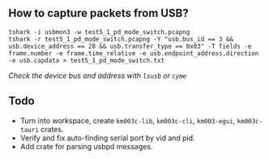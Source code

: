## How to capture packets from USB?

```
tshark -i usbmon3 -w test5_1_pd_mode_switch.pcapng
tshark -r test5_1_pd_mode_switch.pcapng -Y "usb.bus_id == 3 && usb.device_address == 28 && usb.transfer_type == 0x03" -T fields -e frame.number -e frame.time_relative -e usb.endpoint_address.direction -e usb.capdata > test5_1_pd_mode_switch.txt
```

*Check the device bus and address with `lsusb` or `cyme`*

## Todo

- Turn into workspace, create `km003c-lib`, `km003c-cli`, `km003-egui`, `km003c-tauri` crates.
- Verify and fix auto-finding serial port by vid and pid.
- Add crate for parsing usbpd messages.